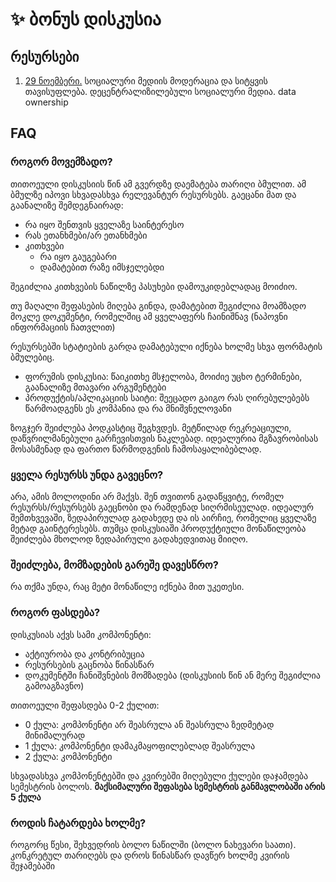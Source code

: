 # ✨ ბონუს დისკუსია
## რესურსები
1. [29 ნოემბერი.][1] სოციალური მედიის მოდერაცია და სიტყვის თავისუფლება. დეცენტრალიზილებული სოციალური მედია. data ownership

## FAQ
### როგორ მოვემზადო?
თითოეული დისკუსიის წინ ამ გვერდზე დაემატება თარიღი ბმულით. ამ ბმულზე იპოვი სხვადასხვა რელევანტურ რესურსებს. გაეცანი მათ და გაანალიზე შემდეგნაირად:

- რა იყო შენთვის ყველაზე საინტერესო
- რას ეთანხმები/არ ეთანხმები
- კითხვები
	- რა იყო გაუგებარი
	- დამატებით რაზე იმსჯელებდი

შეგიძლია კითხვების ნაწილზე პასუხები დამოუკიდებლადაც მოიძიო. 

თუ მაღალი შეფასების მიღება გინდა, დამატებით შეგიძლია მოამზადო მოკლე დოკუმენტი, რომელშიც ამ ყველაფერს ჩაინიშნავ (ნაპოვნი ინფორმაციის ჩათვლით)

რესურსებში სტატიების გარდა დამატებული იქნება ხოლმე სხვა ფორმატის ბმულებიც. 

- ფორუმის დისკუსია: წაიკითხე მსჯელობა, მოიძიე უცხო ტერმინები, გაანალიზე მთავარი არგუმენტები
- პროდუქტის/აპლიკაციის საიტი: შეეცადო გაიგო რას ღირებულებებს წარმოადგენს ეს კომპანია და რა მნიშვნელოვანი 

ზოგჯერ შეიძლება პოდკასტიც შეგხვდეს. მეტწილად რეკრეაციული, დაწვრილმანებული გარჩევისთვის ნაკლებად. იდეალურია მგზავრობისას მოსასმენად და ფართო წარმოდგენის ჩამოსაყალიბებლად.

### ყველა რესურსს უნდა გავეცნო?
არა, ამის მოლოდინი არ მაქვს. შენ თვითონ გადაწყვიტე, რომელ რესურსს/რესურსებს გაეცნობი და რამდენად სიღრმისეულად. იდეალურ შემთხვევაში, ზედაპირულად გადახედე და ის აირჩიე, რომელიც ყველაზე მეტად გაინტერესებს. თუმცა დისკუსიაში პროდუქტიული მონაწილეობა შეიძლება მხოლოდ ზედაპირული გადახედვითაც მიიღო.

### შეიძლება, მომზადების გარეშე დავესწრო?
რა თქმა უნდა, რაც მეტი მონაწილე იქნება მით უკეთესი. 

### როგორ ფასდება?
დისკუსიას აქვს სამი კომპონენტი:

- აქტიურობა და კონტრიბუცია
- რესურსების გაცნობა წინასწარ
- დოკუმენტში ჩანიშვნების მომზადება (დისკუსიის წინ ან მერე შეგიძლია გამოაგზავნო) 

თითოეული შეფასდება 0-2 ქულით:

- 0 ქულა:  კომპონენტი არ შეასრულა ან შეასრულა ზედმეტად მინიმალურად
- 1 ქულა: კომპონენტი დამაკმაყოფილებლად შეასრულა
- 2 ქულა: კომპონენტი 

სხვადასხვა კომპონენტებში და კვირებში მიღებული ქულები დაჯამდება სემესტრის ბოლოს.  **მაქსიმალური შეფასება სემესტრის განმავლობაში არის 5 ქულა**

### როდის ჩატარდება ხოლმე?
როგორც წესი, შეხვედრის ბოლო ნაწილში (ბოლო ნახევარი საათი). კონკრეტულ თარიღებს და დროს წინასწარ დავწერ ხოლმე კვირის შეჯამებაში

[1]:	https://raindrop.io/iarigby/digital-technologies-28610558/search/sort=-sort&perpage=30&page=0&search=%23discussion1